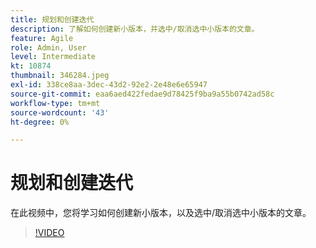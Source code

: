 ```yaml
---
title: 规划和创建迭代
description: 了解如何创建新小版本，并选中/取消选中小版本的文章。
feature: Agile
role: Admin, User
level: Intermediate
kt: 10874
thumbnail: 346284.jpeg
exl-id: 338ce8aa-3dec-43d2-92e2-2e48e6e65947
source-git-commit: eaa6aed422fedae9d78425f9ba9a55b0742ad58c
workflow-type: tm+mt
source-wordcount: '43'
ht-degree: 0%

---
```


# 规划和创建迭代

在此视频中，您将学习如何创建新小版本，以及选中/取消选中小版本的文章。

>[!VIDEO](https://video.tv.adobe.com/v/346284/?quality=12&learn=on)
